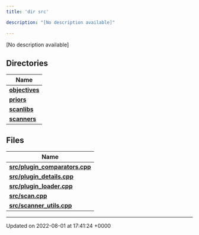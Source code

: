 ```yaml
---
title: 'dir src'

description: "[No description available]"

---
```







[No description available]

## Directories

| Name           |
| -------------- |
| **[objectives](/documentation/code/darkbit_development/files/dir_8175e00b46706161a3f1b29a9c3d0e1e/#dir-objectives)**  |
| **[priors](/documentation/code/darkbit_development/files/dir_cd3836cb33a5a37171cbcbf20d1df426/#dir-priors)**  |
| **[scanlibs](/documentation/code/darkbit_development/files/dir_41b55c43b6715382bf2587278e09e81e/#dir-scanlibs)**  |
| **[scanners](/documentation/code/darkbit_development/files/dir_3d6632c706c298643a7dbf82a7e43d46/#dir-scanners)**  |

## Files

| Name           |
| -------------- |
| **[src/plugin_comparators.cpp](/documentation/code/darkbit_development/files/plugin__comparators_8cpp/#file-plugin-comparators.cpp)**  |
| **[src/plugin_details.cpp](/documentation/code/darkbit_development/files/plugin__details_8cpp/#file-plugin-details.cpp)**  |
| **[src/plugin_loader.cpp](/documentation/code/darkbit_development/files/plugin__loader_8cpp/#file-plugin-loader.cpp)**  |
| **[src/scan.cpp](/documentation/code/darkbit_development/files/scan_8cpp/#file-scan.cpp)**  |
| **[src/scanner_utils.cpp](/documentation/code/darkbit_development/files/scanner__utils_8cpp/#file-scanner-utils.cpp)**  |






-------------------------------

Updated on 2022-08-01 at 17:41:24 +0000
